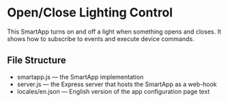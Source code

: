 # Open/Close Lighting Control

This SmartApp turns on and off a light when something opens and closes. It shows how to subscribe to events and execute device commands.

## File Structure

* smartapp.js &mdash; the SmartApp implementation
* server.js &mdash; the Express server that hosts the SmartApp as a web-hook
* locales/en.json &mdash; English version of the app configuration page text